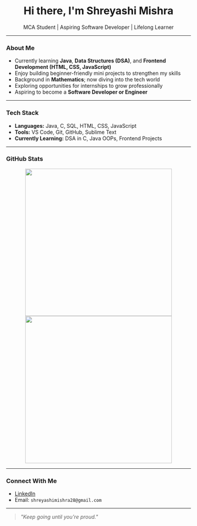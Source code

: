 <h1 align="center">Hi there, I'm Shreyashi Mishra</h1>

<p align="center">
MCA Student | Aspiring Software Developer | Lifelong Learner  
</p>

---

### About Me

- Currently learning **Java**, **Data Structures (DSA)**, and **Frontend Development (HTML, CSS, JavaScript)**
- Enjoy building beginner-friendly mini projects to strengthen my skills
- Background in **Mathematics**; now diving into the tech world
- Exploring opportunities for internships to grow professionally
- Aspiring to become a **Software Developer or Engineer**

---

### Tech Stack

- **Languages:** Java, C, SQL, HTML, CSS, JavaScript  
- **Tools:** VS Code, Git, GitHub, Sublime Text  
- **Currently Learning:** DSA in C, Java OOPs, Frontend Projects

---

### GitHub Stats

<p align="center">
  <img src="https://github-readme-stats.vercel.app/api?username=shreyashi-28&show_icons=true&theme=radical" width="400"/>
  <img src="https://github-readme-streak-stats.herokuapp.com/?user=shreyashi-28&theme=radical" width="400"/>
</p>

---

### Connect With Me

- [LinkedIn](https://www.linkedin.com/in/shreyashi-mishra28/)
- Email: `shreyashimishra28@gmail.com`

---

> *"Keep going until you're proud."*
